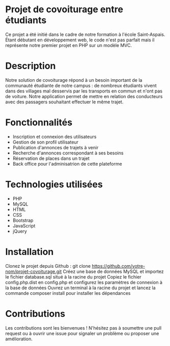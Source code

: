 # Projet de covoiturage entre étudiants
Ce projet a été initié dans le cadre de notre formation à l'école Saint-Aspais. Étant débutant en développement web, le code n'est pas parfait mais il représente notre premier projet en PHP sur un modèle MVC.

# Description
Notre solution de covoiturage répond à un besoin important de la communauté étudiante de notre campus : de nombreux étudiants vivent dans des villages mal desservis par les transports en commun et n'ont pas de voiture. Notre application permet de mettre en relation des conducteurs avec des passagers souhaitant effectuer le même trajet.

# Fonctionnalités
* Inscription et connexion des utilisateurs
* Gestion de son profil utilisateur
* Publication d'annonces de trajets à venir
* Recherche d'annonces correspondant à ses besoins
* Réservation de places dans un trajet
* Back office pour l'adminisatrion de cette plateforme 

# Technologies utilisées
* PHP
* MySQL
* HTML
* CSS
* Bootstrap
* JavaScript
* jQuery

# Installation
Clonez le projet depuis Github : git clone https://github.com/votre-nom/projet-covoiturage.git
Créez une base de données MySQL et importez le fichier database.sql situé à la racine du projet
Copiez le fichier config.php.dist en config.php et configurez les paramètres de connexion à la base de données
Ouvrez un terminal à la racine du projet et lancez la commande composer install pour installer les dépendances

# Contributions
Les contributions sont les bienvenues ! N'hésitez pas à soumettre une pull request ou à ouvrir une issue pour signaler un problème ou proposer une amélioration.
